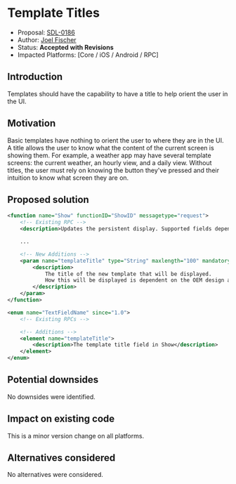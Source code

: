 # Template Titles

* Proposal: [SDL-0186](0186-template-titles.md)
* Author: [Joel Fischer](https://github.com/joeljfischer)
* Status: **Accepted with Revisions**
* Impacted Platforms: [Core / iOS / Android / RPC]

## Introduction

Templates should have the capability to have a title to help orient the user in the UI.

## Motivation

Basic templates have nothing to orient the user to where they are in the UI. A title allows the user to know what the content of the current screen is showing them. For example, a weather app may have several template screens: the current weather, an hourly view, and a daily view. Without titles, the user must rely on knowing the button they've pressed and their intuition to know what screen they are on.

## Proposed solution

```xml
<function name="Show" functionID="ShowID" messagetype="request">
    <!-- Existing RPC -->
    <description>Updates the persistent display. Supported fields depend on display capabilities</description>

    ...

    <!-- New Additions -->
    <param name="templateTitle" type="String" maxlength="100" mandatory="false">
        <description>
            The title of the new template that will be displayed. 
            How this will be displayed is dependent on the OEM design and implementation of the template.
        </description>
    </param>
</function>

<enum name="TextFieldName" since="1.0">
    <!-- Existing RPCs -->

    <!-- Additions -->
    <element name="templateTitle">
        <description>The template title field in Show</description>
    </element>
</enum>
```

## Potential downsides

No downsides were identified.

## Impact on existing code

This is a minor version change on all platforms.

## Alternatives considered

No alternatives were considered.
